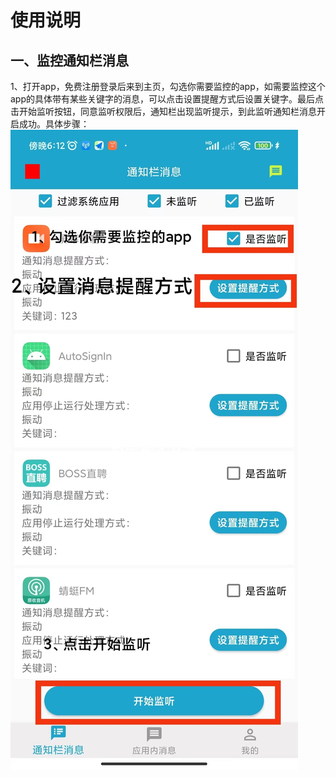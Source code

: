 # 使用说明
## 一、监控通知栏消息
1、打开app，免费注册登录后来到主页，勾选你需要监控的app，如需要监控这个app的具体带有某些关键字的消息，可以点击设置提醒方式后设置关键字。最后点击开始监听按钮，同意监听权限后，通知栏出现监听提示，到此监听通知栏消息开启成功。具体步骤：![This is an image](w1.jpg)
